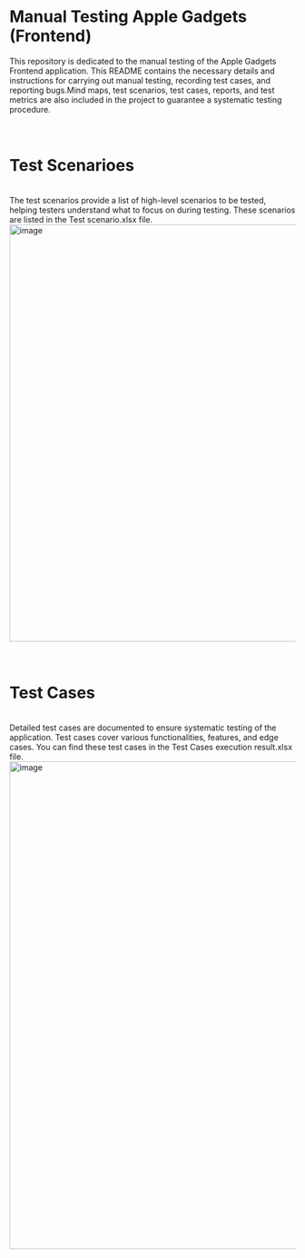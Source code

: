 # Manual Testing Apple Gadgets (Frontend)
This repository is dedicated to the manual testing of the Apple Gadgets Frontend application. This README contains the necessary details and instructions for carrying out manual testing, recording test cases, and reporting bugs.Mind maps, test scenarios, test cases, reports, and test metrics are also included in the project to guarantee a systematic testing procedure.
<br>
<br>
<br>
# Test Scenarioes
<br>
The test scenarios provide a list of high-level scenarios to be tested, helping testers understand what to focus on during testing. These scenarios are listed in the Test scenario.xlsx file.
<img width="705" height="735" alt="image" src="https://github.com/user-attachments/assets/25758218-3d33-4a77-9330-97082bcc1b9b" />
<br>
<br>
<br>
<h1>Test Cases</h1>  
<br>
Detailed test cases are documented to ensure systematic testing of the application. Test cases cover various functionalities, features, and edge cases. You can find these test cases in the Test Cases execution result.xlsx file.
<img <img width="1743" height="859" alt="image" src="https://github.com/user-attachments/assets/104b72b4-8716-411b-86a8-1f4f9663e417" />







